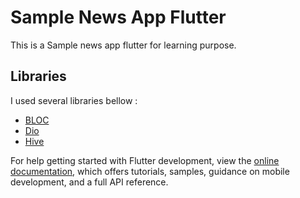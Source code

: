 # Sample News App Flutter

This is a Sample news app flutter for learning purpose. 

## Libraries 

I used several libraries bellow :

- [BLOC](https://docs.flutter.dev/get-started/codelab)
- [Dio](https://docs.flutter.dev/cookbook)
- [Hive](https://docs.flutter.dev/cookbook)

For help getting started with Flutter development, view the
[online documentation](https://docs.flutter.dev/), which offers tutorials,
samples, guidance on mobile development, and a full API reference.
